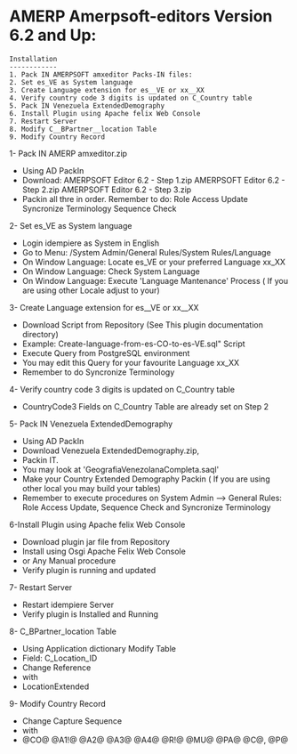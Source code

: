 
AMERP Amerpsoft-editors Version 6.2 and Up: 
==========================================

    Installation
    ------------
    1. Pack IN AMERPSOFT amxeditor Packs-IN files:
    2. Set es_VE as System language
    3. Create Language extension for es__VE or xx__XX
    4. Verify country code 3 digits is updated on C_Country table
    5. Pack IN Venezuela ExtendedDemography
    6. Install Plugin using Apache felix Web Console
    7. Restart Server
    8. Modify C__BPartner__location Table
    9. Modify Country Record

1- Pack IN AMERP amxeditor.zip
- Using AD PackIn
- Download:
    AMERPSOFT Editor 6.2 - Step 1.zip
    AMERPSOFT Editor 6.2 - Step 2.zip
    AMERPSOFT Editor 6.2 - Step 3.zip
- Packin all thre in order.
Remember to do:
    Role Access Update
    Syncronize Terminology
    Sequence Check
	
2- Set es_VE as System language
- Login idempiere as System in English
- Go to Menu: /System Admin/General Rules/System Rules/Language
- On Window Language: Locate es_VE or your preferred Language xx_XX
- On Window Language: Check System Language
- On Window Language: Execute 'Language Mantenance' Process
    ( If you are using other Locale adjust to your)

3- Create Language extension for es__VE or xx__XX
- Download Script from Repository (See This plugin documentation directory)
- Example:  Create-language-from-es-CO-to-es-VE.sql" Script
- Execute Query from PostgreSQL environment
- You may edit this Query for your favourite Language xx_XX
- Remember to do Syncronize Terminology

4- Verify country code 3 digits is updated on C_Country table
- CountryCode3 Fields on C_Country Table are already set on Step 2

5- Pack IN Venezuela ExtendedDemography
- Using AD PackIn
- Download  Venezuela ExtendedDemography.zip, 
- Packin IT.
- You may look at 'GeografiaVenezolanaCompleta.saql'
- Make your Country Extended Demography Packin
    ( If you are using other local you may build your tables)
- Remember to execute procedures on System Admin --> General Rules: 
    Role Access Update, Sequence Check and Syncronize Terminology

6-Install Plugin using Apache felix Web Console
- Download plugin jar file from Repository
- Install using Osgi Apache Felix Web Console
- or Any Manual procedure
- Verify plugin is running and updated

7- Restart Server
- Restart idempiere Server 
- Verify plugin is Installed and Running

8- C_BPartner_location Table
- Using Application dictionary Modify Table
- Field: C_Location_ID
- Change Reference 
- with 
- LocationExtended

9- Modify Country Record
- Change Capture Sequence
-    with
- @CO@ @A1!@ @A2@ @A3@ @A4@  @R!@ @MU@ @PA@ @C@, @P@ 

